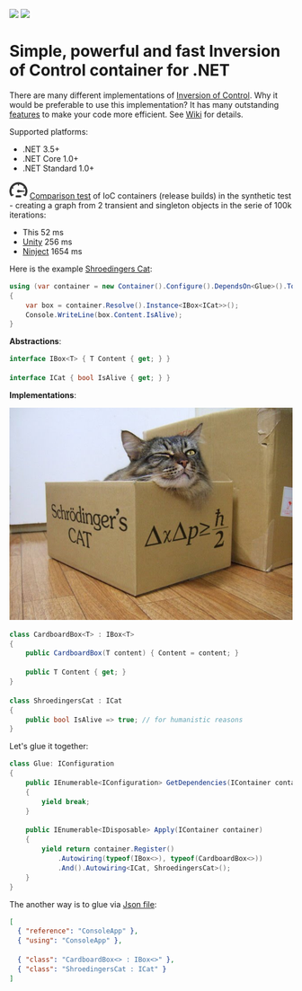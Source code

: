 [<img src="http://tcavs2015.cloudapp.net/app/rest/builds/buildType:(id:DevTeam_IoC_Build)/statusIcon"/>](http://tcavs2015.cloudapp.net/viewType.html?buildTypeId=DevTeam_IoC_Build) [<img src="https://www.nuget.org/Content/Logos/nugetlogo.png" height="18">](https://github.com/DevTeam/IoC/wiki/NuGet-packages)

# Simple, powerful and fast Inversion of Control container for .NET

There are many different implementations of [Inversion of Control](https://github.com/DevTeam/IoC/wiki/Inversion-of-Control). Why it would be preferable to use this implementation? It has many outstanding [features](https://github.com/DevTeam/IoC/wiki/Features) to make your code more efficient. See [Wiki](https://github.com/DevTeam/IoC/wiki) for details.

Supported platforms:
  - .NET 3.5+
  - .NET Core 1.0+
  - .NET Standard 1.0+

![Comparison test](https://github.com/DevTeam/IoC/blob/master/Docs/Images/speed.png) [Comparison test](https://github.com/DevTeam/IoC/tree/master/DevTeam.IoC.Tests/ComparisonTests.cs) of IoC containers (release builds) in the synthetic test - creating a graph from 2 transient and singleton objects in the serie of 100k iterations:

- This    52 ms
- [Unity](https://www.nuget.org/packages/Unity/)    256 ms
- [Ninject](https://www.nuget.org/packages/Ninject/)    1654 ms

Here is the example [Shroedingers Cat](https://github.com/DevTeam/IoC/tree/master/Samples/ShroedingersCat):

```csharp
using (var container = new Container().Configure().DependsOn<Glue>().ToSelf())
{
    var box = container.Resolve().Instance<IBox<ICat>>();
    Console.WriteLine(box.Content.IsAlive);
}
```

**Abstractions**:
```csharp
interface IBox<T> { T Content { get; } }

interface ICat { bool IsAlive { get; } }
```

**Implementations**:

![Cat](https://github.com/DevTeam/IoC/blob/master/Docs/Images/cat.jpg)

```csharp
class CardboardBox<T> : IBox<T>
{
    public CardboardBox(T content) { Content = content; }

    public T Content { get; }
}

class ShroedingersCat : ICat
{
    public bool IsAlive => true; // for humanistic reasons
}
```

Let's glue it together:
```csharp
class Glue: IConfiguration
{
    public IEnumerable<IConfiguration> GetDependencies(IContainer container)
    {
        yield break;
    }

    public IEnumerable<IDisposable> Apply(IContainer container)
    {
        yield return container.Register()
            .Autowiring(typeof(IBox<>), typeof(CardboardBox<>))
            .And().Autowiring<ICat, ShroedingersCat>();
    }
}
```

The another way is to glue via [Json file](https://github.com/DevTeam/IoC/blob/master/Samples/ShroedingersCat/ConsoleApp/configuration.json):
```json
[
  { "reference": "ConsoleApp" },
  { "using": "ConsoleApp" },

  { "class": "CardboardBox<> : IBox<>" },
  { "class": "ShroedingersCat : ICat" }
]
```
